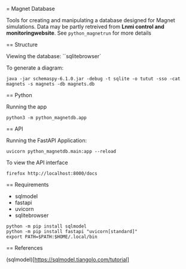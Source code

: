 = Magnet Database

Tools for creating and manipulating a database designed for Magnet simulations.
Data may be partly retreived from **Lnmi control and monitoringwebsite**.
See `python_magnetrun` for more details

== Structure

Viewing the database: ``sqlitebrowser`

To generate a diagram:

```
java -jar schemaspy-6.1.0.jar -debug -t sqlite -o tutut -sso -cat magnets -s magnets -db magnets.db
```

== Python

Running the app

```
python3 -m python_magnetdb.app
``` 

== API

Running the FastAPI Application:

```
uvicorn python_magnetdb.main:app --reload
``` 

To view the API interface

```
firefox http://localhost:8000/docs
```

== Requirements

* sqlmodel
* fastapi
* uvicorn
* sqlitebrowser

```
python -m pip install sqlmodel
python -m pip install fastapi "uvicorn[standard]"
export PATH=$PATH:$HOME/.local/bin
```

== References

(sqlmodel)[https://sqlmodel.tiangolo.com/tutorial]